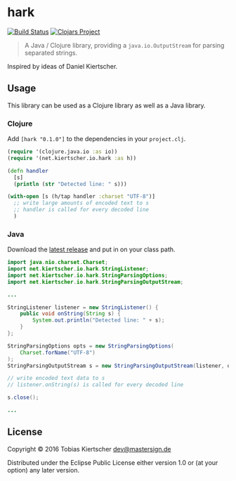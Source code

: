 # hark

[![Build Status][travis-img]][travis-url]
[![Clojars Project][clojars-img]][clojars-url]

> A Java / Clojure library, providing a `java.io.OutputStream` for parsing separated strings.

Inspired by ideas of Daniel Kiertscher.

## Usage

This library can be used as a Clojure library as well as a Java library.

### Clojure

Add `[hark "0.1.0"]` to the dependencies in your `project.clj`.

```clojure
(require '(clojure.java.io :as io))
(require '(net.kiertscher.io.hark :as h))

(defn handler
  [s]
  (println (str "Detected line: " s)))

(with-open [s (h/tap handler :charset "UTF-8")]
  ;; write large amounts of encoded text to s
  ;; handler is called for every decoded line
  )
```

### Java

Download the [latest release] and put in on your class path.

```java
import java.nio.charset.Charset;
import net.kiertscher.io.hark.StringListener;
import net.kiertscher.io.hark.StringParsingOptions;
import net.kiertscher.io.hark.StringParsingOutputStream;

...

StringListener listener = new StringListener() {
    public void onString(String s) {
        System.out.println("Detected line: " + s);
    }
};

StringParsingOptions opts = new StringParsingOptions(
    Charset.forName("UTF-8")
);
StringParsingOutputStream s = new StringParsingOutputStream(listener, opts);

// write encoded text data to s
// listener.onString(s) is called for every decoded line

s.close();

...
```

## License

Copyright © 2016 Tobias Kiertscher <dev@mastersign.de>

Distributed under the Eclipse Public License either version 1.0 or
(at your option) any later version.

[travis-img]: https://img.shields.io/travis/mastersign/hark/master.svg
[travis-url]: https://travis-ci.org/mastersign/hark
[clojars-img]: https://img.shields.io/clojars/v/hark.svg
[clojars-url]: https://clojars.org/hark
[latest release]: https://github.com/mastersign/hark/releases/latest
